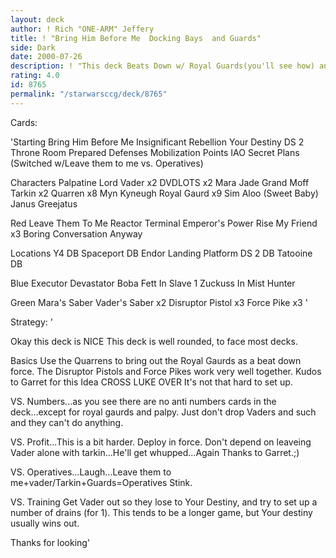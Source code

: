 ```yaml
---
layout: deck
author: ! Rich "ONE-ARM" Jeffery
title: ! "Bring Him Before Me  Docking Bays  and Guards"
side: Dark
date: 2000-07-26
description: ! "This deck Beats Down w/ Royal Guards(you'll see how) and shuts decks down FAST"
rating: 4.0
id: 8765
permalink: "/starwarsccg/deck/8765"
---
```

Cards: 

'Starting
Bring Him Before Me
Insignificant Rebellion
Your Destiny
DS 2 Throne Room
Prepared Defenses
Mobilization Points
IAO
Secret Plans (Switched w/Leave them to me vs. Operatives)

Characters
Palpatine
Lord Vader x2
DVDLOTS x2
Mara Jade
Grand Moff Tarkin x2
Quarren x8
Myn Kyneugh
Royal Gaurd x9
Sim Aloo (Sweet Baby)
Janus Greejatus

Red
Leave Them To Me
Reactor Terminal
Emperor's Power
Rise My Friend x3
Boring Conversation Anyway

Locations
Y4 DB
Spaceport DB
Endor Landing Platform
DS 2 DB
Tatooine DB

Blue
Executor
Devastator
Boba Fett In Slave 1
Zuckuss In Mist Hunter

Green
Mara's Saber
Vader's Saber x2
Disruptor Pistol x3
Force Pike x3
'

Strategy: '

Okay this deck is NICE This deck is well rounded, to face most decks.

Basics
Use the Quarrens to bring out the Royal Gaurds as a beat down force. The Disruptor Pistols and Force Pikes work very well together. Kudos to Garret for this Idea
CROSS LUKE OVER It's not that hard to set up.

VS. Numbers...as you see there are no anti numbers cards in the deck...except for royal gaurds and palpy. Just don't drop Vaders and such and they can't do anything.

VS. Profit...This is a bit harder. Deploy in force. Don't depend on leaveing Vader alone with tarkin...He'll get whupped...Again Thanks to Garret.;)

VS. Operatives...Laugh...Leave them to me+vader/Tarkin+Guards=Operatives Stink.

VS. Training Get Vader out so they lose to Your Destiny, and try to set up a number of drains (for 1). This tends to be a longer game, but Your destiny usually wins out.

Thanks for looking'

